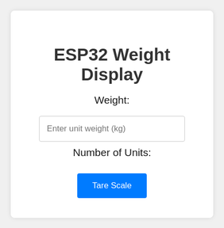 <!DOCTYPE html>
<html lang="en">
<head>
  <meta charset="UTF-8">
  <meta name="viewport" content="width=device-width, initial-scale=1.0">
  <title>ESP32 Weight Display</title>
  <style>
    html, body {
      font-family: Arial, sans-serif;
      display: flex;
      flex-direction: column;
      align-items: center;
      justify-content: center;
      height: 100%;
      margin: 0;
      background-color: #f0f0f0;
    }
    .container {
      width: 90%;
      max-width: 600px;
      background: #fff;
      padding: 20px;
      border-radius: 8px;
      box-shadow: 0 0 10px rgba(0, 0, 0, 0.1);
      text-align: center;
    }
    h1 {
      color: #333;
      font-size: 2.5em;
      margin-bottom: 20px;
    }
    p {
      font-size: 1.5em;
      margin: 10px 0;
    }
    input {
      padding: 15px;
      font-size: 1.2em;
      border: 1px solid #ccc;
      border-radius: 4px;
      margin-top: 10px;
      width: 80%;
      max-width: 300px;
    }
    button {
      padding: 15px 30px;
      margin: 20px 10px;
      font-size: 1.2em;
      color: #fff;
      background-color: #007BFF;
      border: none;
      border-radius: 4px;
      cursor: pointer;
    }
    button:hover {
      background-color: #0056b3;
    }
  </style>
  <script>
    let lastAlertTime = 0;
    async function getWeightAndUpdateUnits() {
      let response = await fetch('/weight');
      let weight = await response.text();
      document.getElementById('weight').innerText = 'Weight: ' + weight + ' kg';
      let unitWeight = parseFloat(document.getElementById('unitWeight').value);
      if (!isNaN(unitWeight) && unitWeight > 0) {
        let totalWeight = parseFloat(weight);
        let numberOfUnits = Math.floor(totalWeight / unitWeight);
        document.getElementById('units').innerText = 'Number of Units: ' + numberOfUnits;
        let fractionalPart = (totalWeight % unitWeight).toFixed(1);
        if (fractionalPart != 0.0) {
          let currentTime = Date.now();
          if (currentTime - lastAlertTime >= 10000) {
            playAlert();
            alert('Total weight is not a multiple of unit weight!');
            lastAlertTime = currentTime;
          }
        }
      }
    }
    async function tareScale() {
      await fetch('/tare');
      alert('Scale tared successfully');
    }
    function playAlert() {
      const audio = new Audio('data:audio/wav;base64,UklGRiQAAABXQVZFZm10IBAAAAABAAEARKwAABCxAgAEABAAZGF0YYQAAAB/8wAAwP8AAAAA////AAD//wAAwP8AAP8AAAD//wAA//8AAP8AAP//AAD//wAA//8AAP8AAAAA////AAD//wAA//8AAP8AAAD//wAA//8AAAD/AP//AAD//wAAwP8AAP8AAAD//wAAwP8AAP8AAAAA//8AAP//AAD//wAA//8AAAAA');
      audio.play();
    }
    setInterval(getWeightAndUpdateUnits, 1000);
  </script>
</head>
<body>
  <div class='container'>
    <h1>ESP32 Weight Display</h1>
    <p id='weight'>Weight: </p>
    <input type='number' id='unitWeight' placeholder='Enter unit weight (kg)' step='0.001'>
    <p id='units'>Number of Units: </p>
    <button onclick='tareScale()'>Tare Scale</button>
  </div>
</body>
</html>
